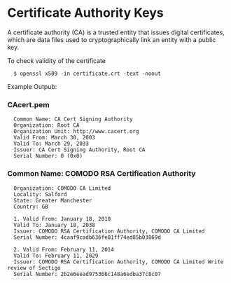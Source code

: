 # Certificate Authority Keys

A certificate authority (CA) is a trusted entity that issues digital certificates, which are data files used to cryptographically link an entity with a public key.

To check validity of the certificate

      $ openssl x509 -in certificate.crt -text -noout

Example Outpub:

### CAcert.pem

      Common Name: CA Cert Signing Authority
      Organization: Root CA
      Organization Unit: http://www.cacert.org
      Valid From: March 30, 2003
      Valid To: March 29, 2033
      Issuer: CA Cert Signing Authority, Root CA
      Serial Number: 0 (0x0)
      
      
### Common Name: COMODO RSA Certification Authority

      Organization: COMODO CA Limited
      Locality: Salford
      State: Greater Manchester
      Country: GB

      1. Valid From: January 18, 2010
      Valid To: January 18, 2038
      Issuer: COMODO RSA Certification Authority, COMODO CA Limited
      Serial Number: 4caaf9cadb636fe01ff74ed85b03869d
      
      2. Valid From: February 11, 2014
      Valid To: February 11, 2029
      Issuer: COMODO RSA Certification Authority, COMODO CA Limited Write review of Sectigo
      Serial Number: 2b2e6eead975366c148a6edba37c8c07
      
